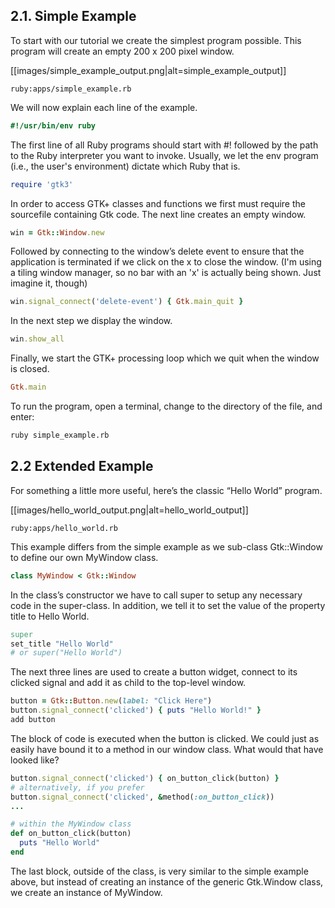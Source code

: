 ## 2.1. Simple Example

To start with our tutorial we create the simplest program possible. This program will create an empty 200 x 200 pixel window.

[[images/simple_example_output.png|alt=simple_example_output]]

```ruby:apps/simple_example.rb```

We will now explain each line of the example.

```ruby
#!/usr/bin/env ruby
```

The first line of all Ruby programs should start with #! followed by the path to the Ruby interpreter you want to invoke.  Usually, we let the env program (i.e., the user's environment) dictate which Ruby that is.

```ruby
require 'gtk3'
```
In order to access GTK+ classes and functions we first must require the sourcefile containing Gtk code. The next line creates an empty window.

```ruby
win = Gtk::Window.new
```

Followed by connecting to the window’s delete event to ensure that the application is terminated if we click on the x to close the window.  (I'm using a tiling window manager, so no bar with an 'x' is actually being shown.  Just imagine it, though)

```ruby
win.signal_connect('delete-event') { Gtk.main_quit }
```

In the next step we display the window.


```ruby
win.show_all
```

Finally, we start the GTK+ processing loop which we quit when the window is closed.

```ruby
Gtk.main
```

To run the program, open a terminal, change to the directory of the file, and enter:

```bash
ruby simple_example.rb
```

## 2.2 Extended Example

For something a little more useful, here’s the classic “Hello World” program.

[[images/hello_world_output.png|alt=hello_world_output]]

```ruby:apps/hello_world.rb```

This example differs from the simple example as we sub-class Gtk::Window to define our own MyWindow class.

```ruby
class MyWindow < Gtk::Window
```

In the class’s constructor we have to call super to setup any necessary code
in the super-class. In addition, we tell it to set the value of the property
title to Hello World.

```ruby
super  
set_title "Hello World"
# or super("Hello World")
```

The next three lines are used to create a button widget, connect to its clicked signal and add it as child to the top-level window.

```ruby
button = Gtk::Button.new(label: "Click Here")
button.signal_connect('clicked') { puts "Hello World!" }
add button
```

The block of code is executed when the button is clicked.  We could just as
easily have bound it to a method in our window class.  What would that have
looked like?

```ruby
button.signal_connect('clicked') { on_button_click(button) }
# alternatively, if you prefer
button.signal_connect('clicked', &method(:on_button_click))
...

# within the MyWindow class
def on_button_click(button)
  puts "Hello World"
end
```

The last block, outside of the class, is very similar to the simple example above, but instead of creating an instance of the generic Gtk.Window class, we create an instance of MyWindow.

